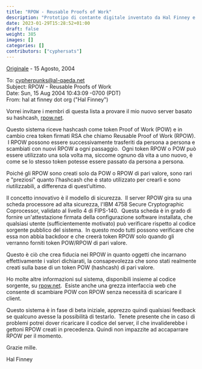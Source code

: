 ```yaml
---
title: "RPOW - Reusable Proofs of Work"
description: "Prototipo di contante digitale inventato da Hal Finney e precursore di Bitcoin - 15 Agosto, 2004"
date: 2023-01-29T15:28:52+01:00
draft: false
weight: 385
images: []
categories: []
contributors: ["cyphersats"]
---
```


[Originale](https://cryptome.org/rpow.htm) - 15 Agosto, 2004

To: cypherpunks@al-qaeda.net<br>
Subject: RPOW - Reusable Proofs of Work<br>
Date: Sun, 15 Aug 2004 10:43:09 -0700 (PDT)<br>
From: hal at finney dot org ("Hal Finney")

Vorrei invitare i membri di questa lista a provare il mio nuovo server basato su hashcash, [rpow.net](https://nakamotoinstitute.org/finney/rpow/index.html).

Questo sistema riceve hashcash come token Proof of Work (POW) e in cambio crea token firmati RSA che chiamo Reusable Proof of Work (RPOW). &nbsp;I RPOW possono essere successivamente trasferiti da persona a persona e scambiati con nuovi RPOW a ogni passaggio. &nbsp;Ogni token RPOW o POW può essere utilizzato una sola volta ma, siccome ognuno dà vita a uno nuovo, è come se lo stesso token potesse essere passato da persona a persona.

Poiché gli RPOW sono creati solo da POW o RPOW di pari valore, sono rari e "preziosi" quanto l'hashcash che è stato utilizzato per crearli e sono riutilizzabili, a differenza di quest’ultimo.

Il concetto innovativo è il modello di sicurezza. &nbsp;Il server RPOW gira su una scheda processore ad alta sicurezza, l'IBM 4758 Secure Cryptographic Coprocessor, validato al livello 4 di FIPS-140. &nbsp;Questa scheda è in grado di fornire un'attestazione firmata della configurazione software installata, che qualsiasi utente (sufficientemente motivato) può verificare rispetto al codice sorgente pubblico del sistema. &nbsp;In questo modo tutti possono verificare che essa non abbia backdoor e che creerà token RPOW solo quando gli verranno forniti token POW/RPOW di pari valore.

Questo è ciò che crea fiducia nei RPOW in quanto oggetti che incarnano effettivamente i valori dichiarati, la consapevolezza che sono stati realmente creati sulla base di un token POW (hashcash) di pari valore.

Ho molte altre informazioni sul sistema, disponibili insieme al codice sorgente, su [rpow.net](https://nakamotoinstitute.org/finney/rpow/index.html). &nbsp;Esiste anche una grezza interfaccia web che consente di scambiare POW con RPOW senza necessità di scaricare il client.

Questo sistema è in fase di beta iniziale, apprezzo quindi qualsiasi feedback se qualcuno avesse la possibilità di testarlo. &nbsp;Tenete presente che in caso di problemi potrei dover ricaricare il codice del server, il che invaliderebbe i gettoni RPOW creati in precedenza. Quindi non impazzite ad accaparrare RPOW per il momento.

Grazie mille.

Hal Finney

